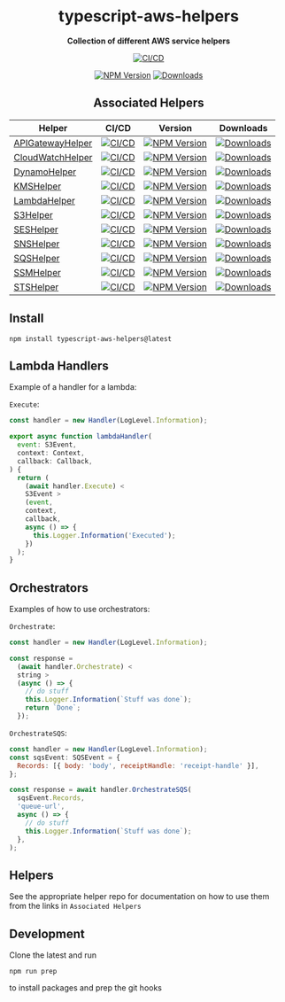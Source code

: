 <h1 align="center">typescript-aws-helpers</h1>

<div align="center">
    
<b>Collection of different AWS service helpers</b>
    
[![CI/CD](https://github.com/kbrashears5/typescript-aws-helpers/actions/workflows/ci-cd.yml/badge.svg)](https://github.com/kbrashears5/typescript-aws-helpers/actions/workflows/ci-cd.yml)

[![NPM Version](https://img.shields.io/npm/v/typescript-aws-helpers)](https://img.shields.io/npm/v/typescript-aws-helpers)
[![Downloads](https://img.shields.io/npm/dt/typescript-aws-helpers)](https://img.shields.io/npm/dt/typescript-aws-helpers)

## Associated Helpers

| Helper                                                                              | CI/CD                                                                                                                                                                                                          | Version                                                                                                                                        | Downloads                                                                                                                                      |
| ----------------------------------------------------------------------------------- | -------------------------------------------------------------------------------------------------------------------------------------------------------------------------------------------------------------- | ---------------------------------------------------------------------------------------------------------------------------------------------- | ---------------------------------------------------------------------------------------------------------------------------------------------- |
| [APIGatewayHelper](https://github.com/kbrashears5/typescript-aws-apigateway-helper) | [![CI/CD](https://github.com/kbrashears5/typescript-aws-apigateway-helper/actions/workflows/ci-cd.yml/badge.svg)](https://github.com/kbrashears5/typescript-aws-apigateway-helper/actions/workflows/ci-cd.yml) | [![NPM Version](https://img.shields.io/npm/v/typescript-aws-apigateway-helper)](https://img.shields.io/npm/v/typescript-aws-apigateway-helper) | [![Downloads](https://img.shields.io/npm/dt/typescript-aws-apigateway-helper)](https://img.shields.io/npm/dt/typescript-aws-apigateway-helper) |
| [CloudWatchHelper](https://github.com/kbrashears5/typescript-aws-cloudwatch-helper) | [![CI/CD](https://github.com/kbrashears5/typescript-aws-cloudwatch-helper/actions/workflows/ci-cd.yml/badge.svg)](https://github.com/kbrashears5/typescript-aws-cloudwatch-helper/actions/workflows/ci-cd.yml) | [![NPM Version](https://img.shields.io/npm/v/typescript-aws-cloudwatch-helper)](https://img.shields.io/npm/v/typescript-aws-cloudwatch-helper) | [![Downloads](https://img.shields.io/npm/dt/typescript-aws-cloudwatch-helper)](https://img.shields.io/npm/dt/typescript-aws-cloudwatch-helper) |
| [DynamoHelper](https://github.com/kbrashears5/typescript-aws-dynamo-helper)         | [![CI/CD](https://github.com/kbrashears5/typescript-aws-dynamo-helper/actions/workflows/ci-cd.yml/badge.svg)](https://github.com/kbrashears5/typescript-aws-dynamo-helper/actions/workflows/ci-cd.yml)         | [![NPM Version](https://img.shields.io/npm/v/typescript-aws-dynamo-helper)](https://img.shields.io/npm/v/typescript-aws-dynamo-helper)         | [![Downloads](https://img.shields.io/npm/dt/typescript-aws-dynamo-helper)](https://img.shields.io/npm/dt/typescript-aws-dynamo-helper)         |
| [KMSHelper](https://github.com/kbrashears5/typescript-aws-kms-helper)               | [![CI/CD](https://github.com/kbrashears5/typescript-aws-kms-helper/actions/workflows/ci-cd.yml/badge.svg)](https://github.com/kbrashears5/typescript-aws-kms-helper/actions/workflows/ci-cd.yml)               | [![NPM Version](https://img.shields.io/npm/v/typescript-aws-kms-helper)](https://img.shields.io/npm/v/typescript-aws-kms-helper)               | [![Downloads](https://img.shields.io/npm/dt/typescript-aws-kms-helper)](https://img.shields.io/npm/dt/typescript-aws-kms-helper)               |
| [LambdaHelper](https://github.com/kbrashears5/typescript-aws-lambda-helper)         | [![CI/CD](https://github.com/kbrashears5/typescript-aws-lambda-helper/actions/workflows/ci-cd.yml/badge.svg)](https://github.com/kbrashears5/typescript-aws-lambda-helper/actions/workflows/ci-cd.yml)         | [![NPM Version](https://img.shields.io/npm/v/typescript-aws-lambda-helper)](https://img.shields.io/npm/v/typescript-aws-lambda-helper)         | [![Downloads](https://img.shields.io/npm/dt/typescript-aws-lambda-helper)](https://img.shields.io/npm/dt/typescript-aws-lambda-helper)         |
| [S3Helper](https://github.com/kbrashears5/typescript-aws-s3-helper)                 | [![CI/CD](https://github.com/kbrashears5/typescript-aws-s3-helper/actions/workflows/ci-cd.yml/badge.svg)](https://github.com/kbrashears5/typescript-aws-s3-helper/actions/workflows/ci-cd.yml)                 | [![NPM Version](https://img.shields.io/npm/v/typescript-aws-s3-helper)](https://img.shields.io/npm/v/typescript-aws-s3-helper)                 | [![Downloads](https://img.shields.io/npm/dt/typescript-aws-s3-helper)](https://img.shields.io/npm/dt/typescript-aws-s3-helper)                 |
| [SESHelper](https://github.com/kbrashears5/typescript-aws-ses-helper)               | [![CI/CD](https://github.com/kbrashears5/typescript-aws-ses-helper/actions/workflows/ci-cd.yml/badge.svg)](https://github.com/kbrashears5/typescript-aws-ses-helper/actions/workflows/ci-cd.yml)               | [![NPM Version](https://img.shields.io/npm/v/typescript-aws-ses-helper)](https://img.shields.io/npm/v/typescript-aws-ses-helper)               | [![Downloads](https://img.shields.io/npm/dt/typescript-aws-ses-helper)](https://img.shields.io/npm/dt/typescript-aws-ses-helper)               |
| [SNSHelper](https://github.com/kbrashears5/typescript-aws-sns-helper)               | [![CI/CD](https://github.com/kbrashears5/typescript-aws-sns-helper/actions/workflows/ci-cd.yml/badge.svg)](https://github.com/kbrashears5/typescript-aws-sns-helper/actions/workflows/ci-cd.yml)               | [![NPM Version](https://img.shields.io/npm/v/typescript-aws-sns-helper)](https://img.shields.io/npm/v/typescript-aws-sns-helper)               | [![Downloads](https://img.shields.io/npm/dt/typescript-aws-sns-helper)](https://img.shields.io/npm/dt/typescript-aws-sns-helper)               |
| [SQSHelper](https://github.com/kbrashears5/typescript-aws-sqs-helper)               | [![CI/CD](https://github.com/kbrashears5/typescript-aws-sqs-helper/actions/workflows/ci-cd.yml/badge.svg)](https://github.com/kbrashears5/typescript-aws-sqs-helper/actions/workflows/ci-cd.yml)               | [![NPM Version](https://img.shields.io/npm/v/typescript-aws-sqs-helper)](https://img.shields.io/npm/v/typescript-aws-sqs-helper)               | [![Downloads](https://img.shields.io/npm/dt/typescript-aws-sqs-helper)](https://img.shields.io/npm/dt/typescript-aws-sqs-helper)               |
| [SSMHelper](https://github.com/kbrashears5/typescript-aws-ssm-helper)               | [![CI/CD](https://github.com/kbrashears5/typescript-aws-ssm-helper/actions/workflows/ci-cd.yml/badge.svg)](https://github.com/kbrashears5/typescript-aws-ssm-helper/actions/workflows/ci-cd.yml)               | [![NPM Version](https://img.shields.io/npm/v/typescript-aws-ssm-helper)](https://img.shields.io/npm/v/typescript-aws-ssm-helper)               | [![Downloads](https://img.shields.io/npm/dt/typescript-aws-ssm-helper)](https://img.shields.io/npm/dt/typescript-aws-ssm-helper)               |
| [STSHelper](https://github.com/kbrashears5/typescript-aws-sts-helper)               | [![CI/CD](https://github.com/kbrashears5/typescript-aws-sts-helper/actions/workflows/ci-cd.yml/badge.svg)](https://github.com/kbrashears5/typescript-aws-sts-helper/actions/workflows/ci-cd.yml)               | [![NPM Version](https://img.shields.io/npm/v/typescript-aws-sts-helper)](https://img.shields.io/npm/v/typescript-aws-sts-helper)               | [![Downloads](https://img.shields.io/npm/dt/typescript-aws-sts-helper)](https://img.shields.io/npm/dt/typescript-aws-sts-helper)               |

</div>

## Install

```
npm install typescript-aws-helpers@latest
```

## Lambda Handlers

Example of a handler for a lambda:

`Execute`:

```javascript
const handler = new Handler(LogLevel.Information);

export async function lambdaHandler(
  event: S3Event,
  context: Context,
  callback: Callback,
) {
  return (
    (await handler.Execute) <
    S3Event >
    (event,
    context,
    callback,
    async () => {
      this.Logger.Information('Executed');
    })
  );
}
```

## Orchestrators

Examples of how to use orchestrators:

`Orchestrate`:

```javascript
const handler = new Handler(LogLevel.Information);

const response =
  (await handler.Orchestrate) <
  string >
  (async () => {
    // do stuff
    this.Logger.Information(`Stuff was done`);
    return `Done`;
  });
```

`OrchestrateSQS`:

```javascript
const handler = new Handler(LogLevel.Information);
const sqsEvent: SQSEvent = {
  Records: [{ body: 'body', receiptHandle: 'receipt-handle' }],
};

const response = await handler.OrchestrateSQS(
  sqsEvent.Records,
  'queue-url',
  async () => {
    // do stuff
    this.Logger.Information(`Stuff was done`);
  },
);
```

## Helpers

See the appropriate helper repo for documentation on how to use them from the links in `Associated Helpers`

## Development

Clone the latest and run

```npm
npm run prep
```

to install packages and prep the git hooks
